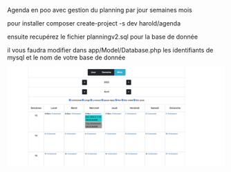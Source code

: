 Agenda en poo avec gestion du planning par jour semaines mois

pour installer composer create-project -s dev harold/agenda

ensuite recupérez le fichier planningv2.sql pour la base de donnée

il vous faudra modifier dans app/Model/Database.php les identifiants de mysql et le nom de votre base de donnée

![](https://github.com/Lefhar/CalendrierPoo/blob/master/screenshoot.png)
